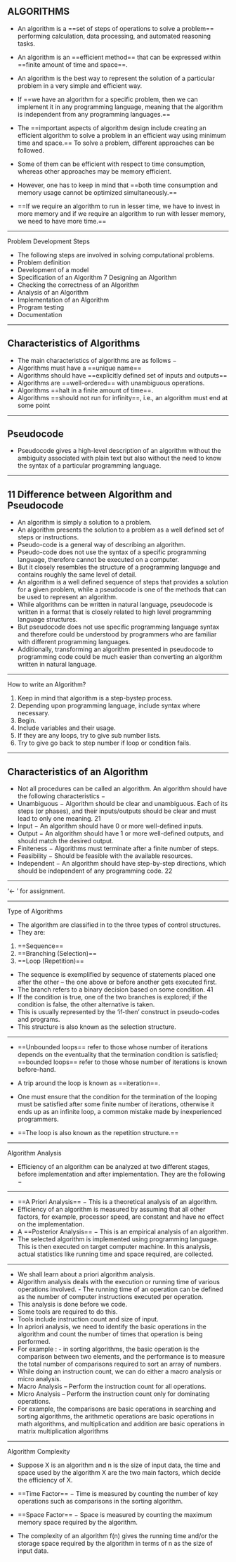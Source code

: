 ## ALGORITHMS 

-  An algorithm is a ==set of steps of operations to solve a problem== performing calculation, data processing, and automated reasoning tasks. 
-  An algorithm is an ==efficient method== that can be expressed within ==finite amount of time and space==.
- An algorithm is the best way to represent the solution of a particular problem in a very simple and efficient way.
- If ==we have an algorithm for a specific problem, then we can implement it in any programming language, meaning that the algorithm is independent from any programming languages.==
- The ==important aspects of algorithm design include creating an efficient algorithm to solve a problem in an efficient way using minimum time and space.==
To solve a problem, different approaches can be followed. 
-  Some of them can be efficient with respect to time consumption, whereas other approaches may be memory efficient.
-  However, one has to keep in mind that ==both time consumption and memory usage cannot be optimized simultaneously.==

-  ==If we require an algorithm to run in lesser time, we have to invest in more memory and if we require an algorithm to run with lesser memory, we need to have more time.==

---

Problem Development Steps 
-  The following steps are involved in solving computational problems. 
-  Problem definition 
-  Development of a model 
-  Specification of an Algorithm 7 
Designing an Algorithm
-  Checking the correctness of an Algorithm
-  Analysis of an Algorithm 
-  Implementation of an Algorithm 
-  Program testing 
-  Documentation

---

## Characteristics of Algorithms 
-  The main characteristics of algorithms are as follows − 
-  Algorithms must have a ==unique name== 
-  Algorithms should have ==explicitly defined set of inputs and outputs== 
-  Algorithms are ==well-ordered== with unambiguous operations.
-  Algorithms ==halt in a finite amount of time==. 
-  Algorithms ==should not run for infinity==, i.e., an algorithm must end at some point

---

## Pseudocode 
-  Pseudocode gives a high-level description of an algorithm without the ambiguity associated with plain text but also without the need to know the syntax of a particular programming language. 

---

## 11 Difference between Algorithm and Pseudocode 
-  An algorithm is simply a solution to a problem. 
-  An algorithm presents the solution to a problem as a well defined set of steps or instructions. 
-  Pseudo-code is a general way of describing an algorithm. 
-  Pseudo-code does not use the syntax of a specific programming language, therefore cannot be executed on a computer. 
-  But it closely resembles the structure of a programming language and contains roughly the same level of detail. 
-  An algorithm is a well defined sequence of steps that provides a solution for a given problem, while a pseudocode is one of the methods that can be used to represent an algorithm. 
-  While algorithms can be written in natural language, pseudocode is written in a format that is closely related to high level programming language structures. 
-  But pseudocode does not use specific programming language syntax and therefore could be understood by programmers who are familiar with different programming languages. 
-  Additionally, transforming an algorithm presented in pseudocode to programming code could be much easier than converting an algorithm written in natural language.

---

How to write an Algorithm? 
1. Keep in mind that algorithm is a step-bystep process. 
2. Depending upon programming language, include syntax where necessary. 
3. Begin. 
4. Include variables and their usage. 
5. If they are any loops, try to give sub number lists.
6. Try to give go back to step number if loop or condition fails.

---

## Characteristics of an Algorithm 
-  Not all procedures can be called an algorithm. An algorithm should have the following characteristics − 
-  Unambiguous − Algorithm should be clear and unambiguous. Each of its steps (or phases), and their inputs/outputs should be clear and must lead to only one meaning. 21 
-  Input − An algorithm should have 0 or more well-defined inputs. 
-  Output − An algorithm should have 1 or more well-defined outputs, and should match the desired output. 
-  Finiteness − Algorithms must terminate after a finite number of steps. 
-  Feasibility − Should be feasible with the available resources. 
-  Independent − An algorithm should have step-by-step directions, which should be independent of any programming code. 22

---

‘← ’ for assignment.

---

Type of Algorithms 
-  The algorithm are classified in to the three types of control structures. 
-  They are: 
1. ==Sequence== 
2. ==Branching (Selection)== 
3. ==Loop (Repetition)==

-  The sequence is exemplified by sequence of statements placed one after the other – the one above or before another gets executed first. 
-  The branch refers to a binary decision based on some condition. 41 
-  If the condition is true, one of the two branches is explored; if the condition is false, the other alternative is taken. 
-  This is usually represented by the ‘if-then’ construct in pseudo-codes and programs. 
-  This structure is also known as the selection structure.


---

-  ==Unbounded loops== refer to those whose number of iterations depends on the eventuality that the termination condition is satisfied; ==bounded loops== refer to those whose number of iterations is known before-hand.

-  A trip around the loop is known as ==iteration==. 
-  One must ensure that the condition for the termination of the looping must be satisfied after some finite number of iterations, otherwise it ends up as an infinite loop, a common mistake made by inexperienced programmers. 
-  ==The loop is also known as the repetition structure.==

---

Algorithm Analysis

-  Efficiency of an algorithm can be analyzed at two different stages, before implementation and after implementation. They are the following − 

---

-  ==A Priori Analysis== − This is a theoretical analysis of an algorithm. 
-  Efficiency of an algorithm is measured by assuming that all other factors, for example, processor speed, are constant and have no effect on the implementation.
-  A ==Posterior Analysis== − This is an empirical analysis of an algorithm. 
-  The selected algorithm is implemented using programming language. This is then executed on target computer machine. In this analysis, actual statistics like running time and space required, are collected.

---

-  We shall learn about a priori algorithm analysis. 
-  Algorithm analysis deals with the execution or running time of various operations involved. -  The running time of an operation can be defined as the number of computer instructions executed per operation. 
-  This analysis is done before we code. 
-  Some tools are required to do this. 
-  Tools include instruction count and size of input. 
-  In apriori analysis, we need to identify the basic operations in the algorithm and count the number of times that operation is being performed. 
-  For example : - in sorting algorithms, the basic operation is the comparison between two elements, and the performance is to measure the total number of comparisons required to sort an array of numbers.  
-  While doing an instruction count, we can do either a macro analysis or micro analysis. 
-  Macro Analysis – Perform the instruction count for all operations. 
-  Micro Analysis – Perform the instruction count only for dominating operations.
-  For example, the comparisons are basic operations in searching and sorting algorithms, the arithmetic operations are basic operations in math algorithms, and multiplication and addition are basic operations in matrix multiplication algorithms


---

Algorithm Complexity

-  Suppose X is an algorithm and n is the size of input data, the time and space used by the algorithm X are the two main factors, which decide the efficiency of X. 
-  ==Time Factor== − Time is measured by counting the number of key operations such as comparisons in the sorting algorithm. 
-  ==Space Factor== − Space is measured by counting the maximum memory space required by the algorithm.

-  The complexity of an algorithm f(n) gives the running time and/or the storage space required by the algorithm in terms of n as the size of input data.

